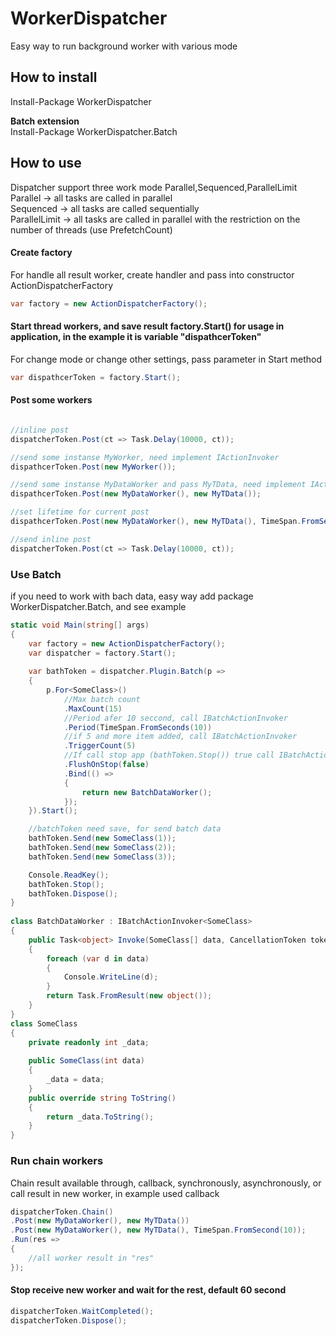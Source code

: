 # WorkerDispatcher
Easy way to run background worker with various mode

## How to install

Install-Package WorkerDispatcher

<strong>Batch extension</strong><br/>
Install-Package WorkerDispatcher.Batch

## How to use
Dispatcher support three work mode Parallel,Sequenced,ParallelLimit<br/>
Parallel -> all tasks are called in parallel<br/>
Sequenced -> all tasks are called sequentially<br/>
ParallelLimit -> all tasks are called in parallel with the restriction on the number of threads (use PrefetchCount)<br/>

#### Create factory
For handle all result worker, create handler and pass into constructor ActionDispatcherFactory
```csharp
var factory = new ActionDispatcherFactory();
```

#### Start thread workers, and save result factory.Start() for usage in application, in the example it is variable "dispathcerToken"  
For change mode or change other settings, pass parameter in Start method

```csharp
var dispathcerToken = factory.Start();
```

#### Post some workers
```csharp

//inline post
dispatcherToken.Post(ct => Task.Delay(10000, ct));

//send some instanse MyWorker, need implement IActionInvoker
dispathcerToken.Post(new MyWorker());

//send some instanse MyDataWorker and pass MyTData, need implement IActionInvoker<TData>
dispathcerToken.Post(new MyDataWorker(), new MyTData());

//set lifetime for current post
dispathcerToken.Post(new MyDataWorker(), new MyTData(), TimeSpan.FromSecond(10));

//send inline post
dispatcherToken.Post(ct => Task.Delay(10000, ct));
```
### Use Batch
if you need to work with bach data, easy way add package WorkerDispatcher.Batch, and see example

```csharp
static void Main(string[] args)
{
    var factory = new ActionDispatcherFactory();
    var dispatcher = factory.Start();
    
    var bathToken = dispatcher.Plugin.Batch(p =>
    {
        p.For<SomeClass>()            
            //Max batch count
            .MaxCount(15)
            //Period afer 10 seccond, call IBatchActionInvoker
            .Period(TimeSpan.FromSeconds(10))
            //if 5 and more item added, call IBatchActionInvoker
            .TriggerCount(5)
            //If call stop app (bathToken.Stop()) true call IBatchActionInvoker and pass other items, else nothing
            .FlushOnStop(false)
            .Bind(() =>
            {
                return new BatchDataWorker();
            });   
    }).Start();

    //batchToken need save, for send batch data
    bathToken.Send(new SomeClass(1));
    bathToken.Send(new SomeClass(2));
    bathToken.Send(new SomeClass(3));

    Console.ReadKey();
    bathToken.Stop();
    bathToken.Dispose();
}
            
class BatchDataWorker : IBatchActionInvoker<SomeClass>
{
    public Task<object> Invoke(SomeClass[] data, CancellationToken token)
    {
        foreach (var d in data)
        {
            Console.WriteLine(d);
        }        
        return Task.FromResult(new object());    
    }
}
class SomeClass
{
    private readonly int _data;
    
    public SomeClass(int data)
    {
        _data = data;
    }
    public override string ToString()
    {
        return _data.ToString();
    }
}
```

### Run chain workers
Chain result available through, callback, synchronously, asynchronously, or call result in new worker, in example used callback

```csharp
dispatcherToken.Chain()
.Post(new MyDataWorker(), new MyTData())
.Post(new MyDataWorker(), new MyTData(), TimeSpan.FromSecond(10));
.Run(res =>
{
    //all worker result in "res"
});
```

#### Stop receive new worker and wait for the rest, default 60 second
```csharp
dispatcherToken.WaitCompleted();
dispatcherToken.Dispose();
```

